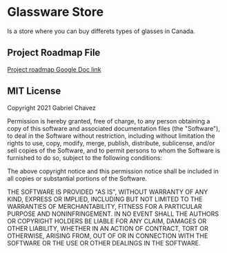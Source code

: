 # Glassware Store

Is a store where you can buy differets types of glasses in Canada.

## Project Roadmap File
[Project roadmap Google Doc link](https://docs.google.com/document/d/1RiOdgqE7kzd2GaDF3_QTkekuapT8ZDZLWe8oN7r6vuw/edit?usp=sharing)

## MIT License

Copyright 2021 Gabriel Chavez

Permission is hereby granted, free of charge, to any person obtaining a copy of this software and associated documentation files (the "Software"), to deal in the Software without restriction, including without limitation the rights to use, copy, modify, merge, publish, distribute, sublicense, and/or sell copies of the Software, and to permit persons to whom the Software is furnished to do so, subject to the following conditions:

The above copyright notice and this permission notice shall be included in all copies or substantial portions of the Software.

THE SOFTWARE IS PROVIDED "AS IS", WITHOUT WARRANTY OF ANY KIND, EXPRESS OR IMPLIED, INCLUDING BUT NOT LIMITED TO THE WARRANTIES OF MERCHANTABILITY, FITNESS FOR A PARTICULAR PURPOSE AND NONINFRINGEMENT. IN NO EVENT SHALL THE AUTHORS OR COPYRIGHT HOLDERS BE LIABLE FOR ANY CLAIM, DAMAGES OR OTHER LIABILITY, WHETHER IN AN ACTION OF CONTRACT, TORT OR OTHERWISE, ARISING FROM, OUT OF OR IN CONNECTION WITH THE SOFTWARE OR THE USE OR OTHER DEALINGS IN THE SOFTWARE.